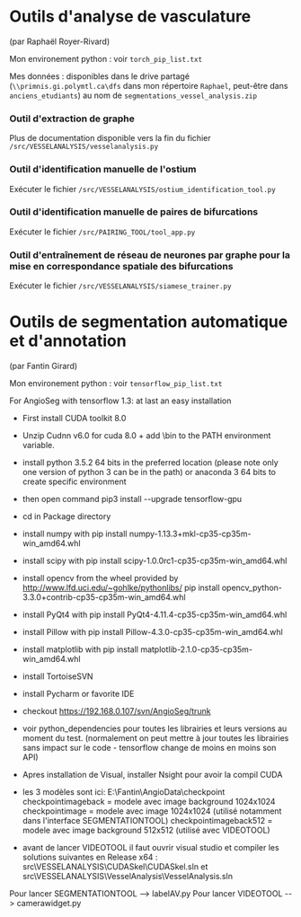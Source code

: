 ﻿# Outils d'analyse de vasculature
(par Raphaël Royer-Rivard)

Mon environement python : voir `torch_pip_list.txt`

Mes données : disponibles dans le drive partagé (`\\primnis.gi.polymtl.ca\dfs` dans mon répertoire `Raphael`, peut-être dans `anciens_etudiants`) au nom de `segmentations_vessel_analysis.zip`

### Outil d'extraction de graphe

Plus de documentation disponible vers la fin du fichier `/src/VESSELANALYSIS/vesselanalysis.py`

### Outil d'identification manuelle de l'ostium

Exécuter le fichier `/src/VESSELANALYSIS/ostium_identification_tool.py`

### Outil d'identification manuelle de paires de bifurcations

Exécuter le fichier `/src/PAIRING_TOOL/tool_app.py`

### Outil d'entraînement de réseau de neurones par graphe pour la mise en correspondance spatiale des bifurcations

Exécuter le fichier `/src/VESSELANALYSIS/siamese_trainer.py`

# Outils de segmentation automatique et d'annotation
(par Fantin Girard)

Mon environement python : voir `tensorflow_pip_list.txt`

For AngioSeg with tensorflow 1.3: at last an easy installation
- First install CUDA toolkit 8.0
- Unzip Cudnn v6.0 for cuda 8.0  + add <installpath>\bin to the PATH environment variable.
- install python 3.5.2 64 bits in the preferred location (please note only one version of python 3 can be in the path) or anaconda 3 64 bits to create specific environment
- then open command pip3 install --upgrade tensorflow-gpu
- cd in Package directory
- install numpy with pip install numpy-1.13.3+mkl-cp35-cp35m-win_amd64.whl
- install scipy with pip install scipy-1.0.0rc1-cp35-cp35m-win_amd64.whl
- install opencv from the wheel provided by http://www.lfd.uci.edu/~gohlke/pythonlibs/ pip install opencv_python-3.3.0+contrib-cp35-cp35m-win_amd64.whl
- install PyQt4 with pip install PyQt4-4.11.4-cp35-cp35m-win_amd64.whl
- install Pillow with pip install Pillow-4.3.0-cp35-cp35m-win_amd64.whl
- install matplotlib with pip install matplotlib-2.1.0-cp35-cp35m-win_amd64.whl
- install TortoiseSVN
- install Pycharm or favorite IDE
- checkout https://192.168.0.107/svn/AngioSeg/trunk
- voir python_dependencies pour toutes les librairies et leurs versions au moment du test. (normalement on peut mettre à jour toutes les librairies sans impact sur le code - tensorflow change de moins en moins son API)

- Apres installation de Visual, installer Nsight pour avoir la compil CUDA

- les 3 modèles sont ici: E:\Fantin\AngioData\checkpoint
checkpointimageback = modele avec image background 1024x1024
checkpointimage = modele avec image 1024x1024 (utilisé notamment dans l'interface SEGMENTATIONTOOL)
checkpointimageback512 = modele avec image background 512x512 (utilisé avec VIDEOTOOL)


- avant de lancer VIDEOTOOL il faut ouvrir visual studio et compiler les solutions suivantes en Release x64 : src\VESSELANALYSIS\CUDASkel\CUDASkel.sln et src\VESSELANALYSIS\VesselAnalysis\VesselAnalysis.sln

Pour lancer SEGMENTATIONTOOL --> labelAV.py
Pour lancer VIDEOTOOL --> camerawidget.py
